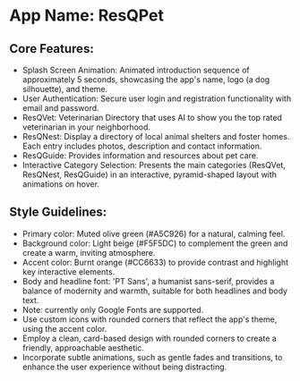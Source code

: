 # **App Name**: ResQPet

## Core Features:

- Splash Screen Animation: Animated introduction sequence of approximately 5 seconds, showcasing the app's name, logo (a dog silhouette), and theme.
- User Authentication: Secure user login and registration functionality with email and password.
- ResQVet: Veterinarian Directory that uses AI to show you the top rated veterinarian in your neighborhood.
- ResQNest: Display a directory of local animal shelters and foster homes. Each entry includes photos, description and contact information.
- ResQGuide: Provides information and resources about pet care.
- Interactive Category Selection: Presents the main categories (ResQVet, ResQNest, ResQGuide) in an interactive, pyramid-shaped layout with animations on hover.

## Style Guidelines:

- Primary color: Muted olive green (#A5C926) for a natural, calming feel.
- Background color: Light beige (#F5F5DC) to complement the green and create a warm, inviting atmosphere.
- Accent color: Burnt orange (#CC6633) to provide contrast and highlight key interactive elements.
- Body and headline font: 'PT Sans', a humanist sans-serif, provides a balance of modernity and warmth, suitable for both headlines and body text.
- Note: currently only Google Fonts are supported.
- Use custom icons with rounded corners that reflect the app's theme, using the accent color.
- Employ a clean, card-based design with rounded corners to create a friendly, approachable aesthetic.
- Incorporate subtle animations, such as gentle fades and transitions, to enhance the user experience without being distracting.